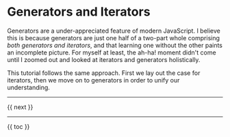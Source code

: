 # Generators and Iterators

Generators are a under-appreciated feature of modern JavaScript. I believe this is because generators are just one half of a two-part whole comprising *both generators and iterators*, and that learning one without the other paints an incomplete picture. For myself at least, the ah-ha! moment didn't come until I zoomed out and looked at iterators and generators holistically.

This tutorial follows the same approach. First we lay out the case for iterators, then we move on to generators in order to unify our understanding.

----------------

{{ next }}

----------------

{{ toc }}
